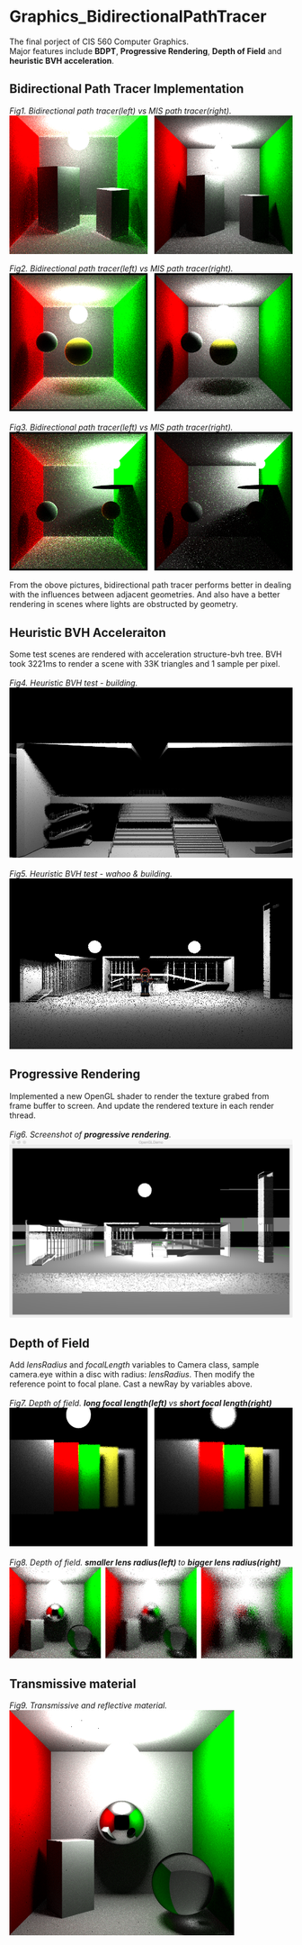 # Graphics_BidirectionalPathTracer

The final porject of CIS 560 Computer Graphics.<br>
Major features include **BDPT**,  **Progressive Rendering**, **Depth of Field** and **heuristic BVH acceleration**.

## Bidirectional Path Tracer Implementation
<em>Fig1. Bidirectional path tracer(left) vs MIS path tracer(right).</em><br>
<img src="Rendering/bdpt1.png" align="middle">
<br> <br>
<em>Fig2. Bidirectional path tracer(left) vs MIS path tracer(right).</em><br>
<img src="Rendering/bdpt2.png">
<br><br>
<em>Fig3. Bidirectional path tracer(left) vs MIS path tracer(right).</em><br>
<img src="Rendering/bdpt3.png"><br>

From the obove pictures, bidirectional path tracer performs better in dealing with the influences between adjacent geometries. And also have a better rendering in scenes where lights are obstructed by geometry.
<br>

## Heuristic BVH Acceleraiton
Some test scenes are rendered with acceleration structure-bvh tree.
BVH took 3221ms to render a scene with 33K triangles and 1 sample per pixel.<br><br>
<em>Fig4. Heuristic BVH test - building.</em><br>
<img src="Rendering/BVHTest/building1.bmp">
<br><br>
<em>Fig5. Heuristic BVH test - wahoo &amp; building.</em><br>
<img src="Rendering/BVHTest/wahoo.bmp">
<br>

## Progressive Rendering
Implemented a new OpenGL shader to render the texture grabed from frame buffer to screen. And update the rendered texture in each render thread.<br><br>
<em>Fig6. Screenshot of <b>progressive rendering</b>.</em><br>
<img src="Rendering/ProgressiveRender/ScreenShot.jpg">
<br>

## Depth of Field
Add *lensRadius* and *focalLength* variables to Camera class, sample camera.eye within a disc with radius: *lensRadius*. Then modify the reference point to focal plane. Cast a newRay by variables
above.<br><br>
<em>Fig7. Depth of field. <b>long focal length(left) </b> vs <b>short focal length(right)</b></em><br>
<img src="Rendering/dof1.png">
<br><br>
<em>Fig8. Depth of field. <b>smaller lens radius(left) </b> to <b>bigger lens radius(right)</b></em><br>
<img src="Rendering/dof2.png">
<br>

## Transmissive material
<em>Fig9. Transmissive and reflective material.</em><br>
<img src="Rendering/transmissive/cube_ball.bmp">
<br>